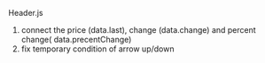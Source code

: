 Header.js

1. connect the price (data.last), change (data.change) and percent change( data.precentChange)
2. fix temporary condition of arrow up/down
